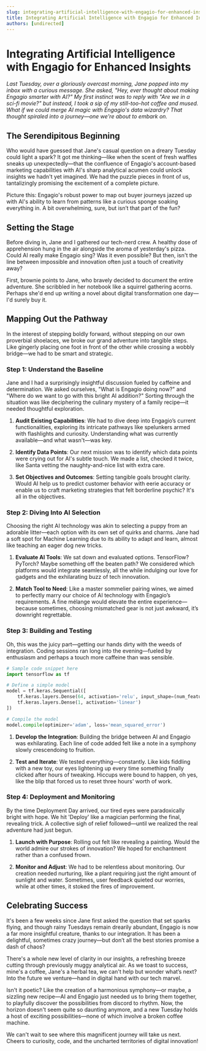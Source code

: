 ```yaml
---
slug: integrating-artificial-intelligence-with-engagio-for-enhanced-insights
title: Integrating Artificial Intelligence with Engagio for Enhanced Insights
authors: [undirected]
---
```



# Integrating Artificial Intelligence with Engagio for Enhanced Insights

_Last Tuesday, over a gloriously overcast morning, Jane popped into my inbox with a curious message. She asked, "Hey, ever thought about making Engagio smarter with AI?" My first instinct was to reply with "Are we in a sci-fi movie?" but instead, I took a sip of my still-too-hot coffee and mused. What if we could merge AI magic with Engagio's data wizardry? That thought spiraled into a journey—one we're about to embark on._

## The Serendipitous Beginning

Who would have guessed that Jane's casual question on a dreary Tuesday could light a spark? It got me thinking—like when the scent of fresh waffles sneaks up unexpectedly—that the confluence of Engagio's account-based marketing capabilities with AI's sharp analytical acumen could unlock insights we hadn't yet imagined. We had the puzzle pieces in front of us, tantalizingly promising the excitement of a complete picture. 

Picture this: Engagio's robust power to map out buyer journeys jazzed up with AI's ability to learn from patterns like a curious sponge soaking everything in. A bit overwhelming, sure, but isn’t that part of the fun?

## Setting the Stage

Before diving in, Jane and I gathered our tech-nerd crew. A healthy dose of apprehension hung in the air alongside the aroma of yesterday's pizza. Could AI really make Engagio sing? Was it even possible? But then, isn't the line between impossible and innovation often just a touch of creativity away?

First, brownie points to Jane, who bravely decided to document the entire adventure. She scribbled in her notebook like a squirrel gathering acorns. Perhaps she'd end up writing a novel about digital transformation one day—I'd surely buy it.

## Mapping Out the Pathway

In the interest of stepping boldly forward, without stepping on our own proverbial shoelaces, we broke our grand adventure into tangible steps. Like gingerly placing one foot in front of the other while crossing a wobbly bridge—we had to be smart and strategic.

### Step 1: Understand the Baseline

Jane and I had a surprisingly insightful discussion fueled by caffeine and determination. We asked ourselves, "What is Engagio doing now?" and "Where do we want to go with this bright AI addition?" Sorting through the situation was like deciphering the culinary mystery of a family recipe—it needed thoughtful exploration.

1. **Audit Existing Capabilities**: We had to dive deep into Engagio’s current functionalities, exploring its intricate pathways like spelunkers armed with flashlights and curiosity. Understanding what was currently available—and what wasn't—was key.

2. **Identify Data Points**: Our next mission was to identify which data points were crying out for AI's subtle touch. We made a list, checked it twice, like Santa vetting the naughty-and-nice list with extra care.

3. **Set Objectives and Outcomes**: Setting tangible goals brought clarity. Would AI help us to predict customer behavior with eerie accuracy or enable us to craft marketing strategies that felt borderline psychic? It's all in the objectives. 

### Step 2: Diving Into AI Selection

Choosing the right AI technology was akin to selecting a puppy from an adorable litter—each option with its own set of quirks and charms. Jane had a soft spot for Machine Learning due to its ability to adapt and learn, almost like teaching an eager dog new tricks.

1. **Evaluate AI Tools**: We sat down and evaluated options. TensorFlow? PyTorch? Maybe something off the beaten path? We considered which platforms would integrate seamlessly, all the while indulging our love for gadgets and the exhilarating buzz of tech innovation.

2. **Match Tool to Need**: Like a master sommelier pairing wines, we aimed to perfectly marry our choice of AI technology with Engagio’s requirements. A fine mélange would elevate the entire experience—because sometimes, choosing mismatched gear is not just awkward, it’s downright regrettable.

### Step 3: Building and Testing

Oh, this was the juicy part—getting our hands dirty with the weeds of integration. Coding sessions ran long into the evening—fueled by enthusiasm and perhaps a touch more caffeine than was sensible. 

```python
# Sample code snippet here
import tensorflow as tf

# Define a simple model
model = tf.keras.Sequential([
    tf.keras.layers.Dense(64, activation='relu', input_shape=(num_features,)),
    tf.keras.layers.Dense(1, activation='linear')
])

# Compile the model
model.compile(optimizer='adam', loss='mean_squared_error')
```

1. **Develop the Integration**: Building the bridge between AI and Engagio was exhilarating. Each line of code added felt like a note in a symphony slowly crescendoing to fruition. 

2. **Test and Iterate**: We tested everything—constantly. Like kids fiddling with a new toy, our eyes lightening up every time something finally clicked after hours of tweaking. Hiccups were bound to happen, oh yes, like the blip that forced us to reset three hours' worth of work.

### Step 4: Deployment and Monitoring

By the time Deployment Day arrived, our tired eyes were paradoxically bright with hope. We hit 'Deploy' like a magician performing the final, revealing trick. A collective sigh of relief followed—until we realized the real adventure had just begun.

1. **Launch with Purpose**: Rolling out felt like revealing a painting. Would the world admire our strokes of innovation? We hoped for enchantment rather than a confused frown.

2. **Monitor and Adjust**: We had to be relentless about monitoring. Our creation needed nurturing, like a plant requiring just the right amount of sunlight and water. Sometimes, user feedback quieted our worries, while at other times, it stoked the fires of improvement.

## Celebrating Success

It's been a few weeks since Jane first asked the question that set sparks flying, and though rainy Tuesdays remain drearily abundant, Engagio is now a far more insightful creature, thanks to our integration. It has been a delightful, sometimes crazy journey—but don’t all the best stories promise a dash of chaos?

There's a whole new level of clarity in our insights, a refreshing breeze cutting through previously muggy analytical air. As we toast to success, mine's a coffee, Jane's a herbal tea, we can't help but wonder what’s next? Into the future we venture—hand in digital hand with our tech marvel.

Isn't it poetic? Like the creation of a harmonious symphony—or maybe, a sizzling new recipe—AI and Engagio just needed us to bring them together, to playfully discover the possibilities from discord to rhythm. Now, the horizon doesn't seem quite so daunting anymore, and a new Tuesday holds a host of exciting possibilities—none of which involve a broken coffee machine.

We can't wait to see where this magnificent journey will take us next. Cheers to curiosity, code, and the uncharted territories of digital innovation!